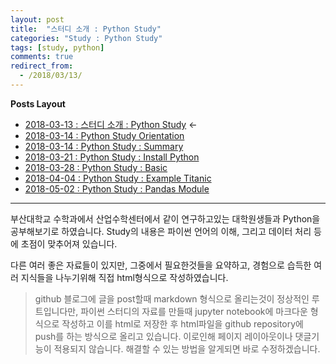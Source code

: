 ```yaml
---
layout: post
title:  "스터디 소개 : Python Study"
categories: "Study : Python Study"
tags: [study, python]
comments: true
redirect_from:
  - /2018/03/13/
---
```


**Posts Layout**

- [2018-03-13 : 스터디 소개 : Python Study](https://000namc.github.io/blog/2018/03/13/Python-Study/) $\leftarrow$  
- [2018-03-14 : Python Study Orientation](https://000namc.github.io/blog/2018/03/14/Python-Study-Orientation/)  
- [2018-03-14 : Python Study : Summary](https://000namc.github.io/blog/2018/03/14/Python-Study-Summary/)
- [2018-03-21 : Python Study : Install Python](https://000namc.github.io/blog/2018/03/21/Python-Study-Install-Python/)
- [2018-03-28 : Python Study : Basic](https://000namc.github.io/blog/2018/03/28/Python-Study-Basic/)
- [2018-04-04 : Python Study : Example Titanic](https://000namc.github.io/blog/2018/04/04/Python-Study-Example-Titanic/)
- [2018-05-02 : Python Study : Pandas Module](https://000namc.github.io/blog/2018/05/02/Python-Study-Pandas-Module/)

___

부산대학교 수학과에서 산업수학센터에서 같이 연구하고있는 대학원생들과 Python을 공부해보기로 하였습니다. Study의 내용은 파이썬 언어의 이해, 그리고 데이터 처리 등에 초점이 맞추어져 있습니다.

다른 여러 좋은 자료들이 있지만, 그중에서 필요한것들을 요약하고, 경험으로 습득한 여러 지식들을 나누기위해 직접 html형식으로 작성하였습니다.

> github 블로그에 글을 post할때 markdown 형식으로 올리는것이 정상적인 루트입니다만, 파이썬 스터디의 자료를 만들때 jupyter notebook에 마크다운 형식으로 작성하고 이를 html로 저장한 후 html파일을 github repository에 push를 하는 방식으로 올리고 있습니다. 이로인해 페이지 레이아웃이나 댓글기능이 적용되지 않습니다. 해결할 수 있는 방법을 알게되면 바로 수정하겠습니다.
